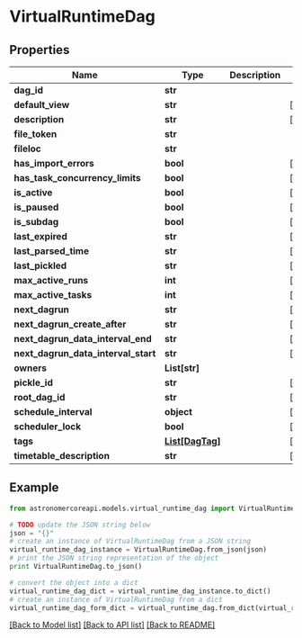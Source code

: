 # VirtualRuntimeDag


## Properties
Name | Type | Description | Notes
------------ | ------------- | ------------- | -------------
**dag_id** | **str** |  | 
**default_view** | **str** |  | [optional] 
**description** | **str** |  | [optional] 
**file_token** | **str** |  | 
**fileloc** | **str** |  | 
**has_import_errors** | **bool** |  | [optional] 
**has_task_concurrency_limits** | **bool** |  | [optional] 
**is_active** | **bool** |  | [optional] 
**is_paused** | **bool** |  | [optional] 
**is_subdag** | **bool** |  | [optional] 
**last_expired** | **str** |  | [optional] 
**last_parsed_time** | **str** |  | [optional] 
**last_pickled** | **str** |  | [optional] 
**max_active_runs** | **int** |  | [optional] 
**max_active_tasks** | **int** |  | [optional] 
**next_dagrun** | **str** |  | [optional] 
**next_dagrun_create_after** | **str** |  | [optional] 
**next_dagrun_data_interval_end** | **str** |  | [optional] 
**next_dagrun_data_interval_start** | **str** |  | [optional] 
**owners** | **List[str]** |  | 
**pickle_id** | **str** |  | [optional] 
**root_dag_id** | **str** |  | [optional] 
**schedule_interval** | **object** |  | [optional] 
**scheduler_lock** | **bool** |  | [optional] 
**tags** | [**List[DagTag]**](DagTag.md) |  | [optional] 
**timetable_description** | **str** |  | [optional] 

## Example

```python
from astronomercoreapi.models.virtual_runtime_dag import VirtualRuntimeDag

# TODO update the JSON string below
json = "{}"
# create an instance of VirtualRuntimeDag from a JSON string
virtual_runtime_dag_instance = VirtualRuntimeDag.from_json(json)
# print the JSON string representation of the object
print VirtualRuntimeDag.to_json()

# convert the object into a dict
virtual_runtime_dag_dict = virtual_runtime_dag_instance.to_dict()
# create an instance of VirtualRuntimeDag from a dict
virtual_runtime_dag_form_dict = virtual_runtime_dag.from_dict(virtual_runtime_dag_dict)
```
[[Back to Model list]](../README.md#documentation-for-models) [[Back to API list]](../README.md#documentation-for-api-endpoints) [[Back to README]](../README.md)


